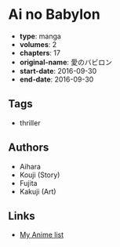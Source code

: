 # Ai no Babylon

-   **type**: manga
-   **volumes**: 2
-   **chapters**: 17
-   **original-name**: 愛のバビロン
-   **start-date**: 2016-09-30
-   **end-date**: 2016-09-30

## Tags

-   thriller

## Authors

-   Aihara
-   Kouji (Story)
-   Fujita
-   Kakuji (Art)

## Links

-   [My Anime list](https://myanimelist.net/manga/110626/Ai_no_Babylon)
